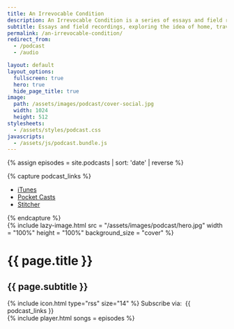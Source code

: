 ```yaml
---
title: An Irrevocable Condition
description: An Irrevocable Condition is a series of essays and field recordings, exploring the idea of home, travel, and happiness.
subtitle: Essays and field recordings, exploring the idea of home, travel, and happiness.
permalink: /an-irrevocable-condition/
redirect_from:
  - /podcast
  - /audio

layout: default
layout_options:
  fullscreen: true
  hero: true
  hide_page_title: true
image:
  path: /assets/images/podcast/cover-social.jpg
  width: 1024
  height: 512
stylesheets:
  - /assets/styles/podcast.css
javascripts:
  - /assets/js/podcast.bundle.js
---
```


{% assign episodes = site.podcasts | sort: 'date' | reverse %}

{% capture podcast_links %}
<ul class="link-list">
  <li class="link-list__item">
    <a href="{{ site.podcast.itunes_link }}" target="_blank">iTunes</a>
  </li>
  <li class="link-list__item">
    <a href="{{ site.podcast.pocketcasts_link }}" target="_blank">Pocket Casts</a>
  </li>
  <li class="link-list__item">
    <a href="{{ site.podcast.stitcher_link }}" target="_blank">Stitcher</a>
  </li>
</ul>
{% endcapture %}

<div class="podcast-hero">
  <div class="podcast-hero__image">
    {%
      include lazy-image.html
        src = "/assets/images/podcast/hero.jpg"
        width = "100%"
        height = "100%"
        background_size = "cover"
    %}
  </div>
  <h1 class="podcast-hero__title">{{ page.title }}</h1>
  <div class="rule rule--light"></div>
  <h2 class="podcast-hero__subtitle">{{ page.subtitle }}</h2>
  <div class="podcast-hero__subscribe">
    <span>{% include icon.html type="rss" size="14" %} Subscribe via:&nbsp;</span>
    {{ podcast_links }}
  </div>
</div>

<div class="podcast-container container">
  <div class="row center-xs">
    <div class="col-xs-12 col-sm-8 col-md-8">
      <div class="podcast-player">
        {% include player.html songs = episodes %}
      </div>
    </div>
  </div>
</div>

<script>
  var MRF = MRF || {};

  MRF.episodes = [
    {% for episode in episodes %}
      {
        name: "{{ episode.title }}",
        artist: "{{ site.author.name }}",
        album: "{{ site.podcast.title }}",
        date: "{{ episode.date }}",
        cover_art_url: "{{ episode.image | absolute_url }}",
        url: "{{ episode.file }}"
      }
      {% unless forloop.last %},{% endunless %}
    {% endfor %}
  ];
</script>
